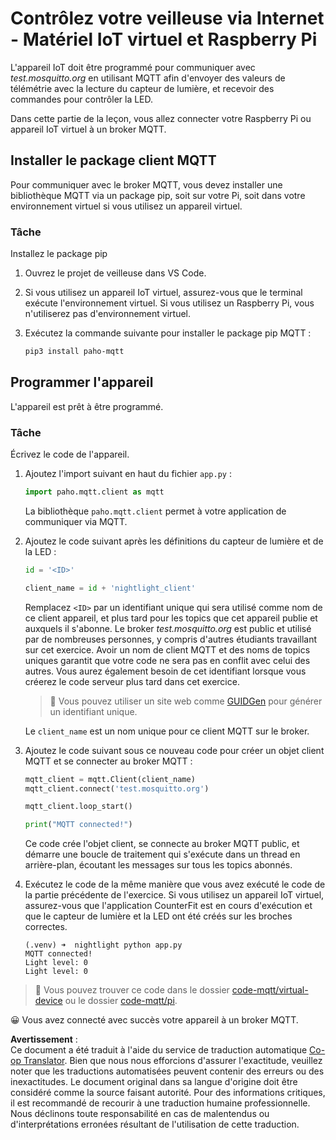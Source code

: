 <!--
CO_OP_TRANSLATOR_METADATA:
{
  "original_hash": "90fb93446e03c38f3c0e4009c2471906",
  "translation_date": "2025-08-24T23:10:04+00:00",
  "source_file": "1-getting-started/lessons/4-connect-internet/single-board-computer-mqtt.md",
  "language_code": "fr"
}
-->
# Contrôlez votre veilleuse via Internet - Matériel IoT virtuel et Raspberry Pi

L'appareil IoT doit être programmé pour communiquer avec *test.mosquitto.org* en utilisant MQTT afin d'envoyer des valeurs de télémétrie avec la lecture du capteur de lumière, et recevoir des commandes pour contrôler la LED.

Dans cette partie de la leçon, vous allez connecter votre Raspberry Pi ou appareil IoT virtuel à un broker MQTT.

## Installer le package client MQTT

Pour communiquer avec le broker MQTT, vous devez installer une bibliothèque MQTT via un package pip, soit sur votre Pi, soit dans votre environnement virtuel si vous utilisez un appareil virtuel.

### Tâche

Installez le package pip

1. Ouvrez le projet de veilleuse dans VS Code.

1. Si vous utilisez un appareil IoT virtuel, assurez-vous que le terminal exécute l'environnement virtuel. Si vous utilisez un Raspberry Pi, vous n'utiliserez pas d'environnement virtuel.

1. Exécutez la commande suivante pour installer le package pip MQTT :

    ```sh
    pip3 install paho-mqtt
    ```

## Programmer l'appareil

L'appareil est prêt à être programmé.

### Tâche

Écrivez le code de l'appareil.

1. Ajoutez l'import suivant en haut du fichier `app.py` :

    ```python
    import paho.mqtt.client as mqtt
    ```

    La bibliothèque `paho.mqtt.client` permet à votre application de communiquer via MQTT.

1. Ajoutez le code suivant après les définitions du capteur de lumière et de la LED :

    ```python
    id = '<ID>'

    client_name = id + 'nightlight_client'
    ```

    Remplacez `<ID>` par un identifiant unique qui sera utilisé comme nom de ce client appareil, et plus tard pour les topics que cet appareil publie et auxquels il s'abonne. Le broker *test.mosquitto.org* est public et utilisé par de nombreuses personnes, y compris d'autres étudiants travaillant sur cet exercice. Avoir un nom de client MQTT et des noms de topics uniques garantit que votre code ne sera pas en conflit avec celui des autres. Vous aurez également besoin de cet identifiant lorsque vous créerez le code serveur plus tard dans cet exercice.

    > 💁 Vous pouvez utiliser un site web comme [GUIDGen](https://www.guidgen.com) pour générer un identifiant unique.

    Le `client_name` est un nom unique pour ce client MQTT sur le broker.

1. Ajoutez le code suivant sous ce nouveau code pour créer un objet client MQTT et se connecter au broker MQTT :

    ```python
    mqtt_client = mqtt.Client(client_name)
    mqtt_client.connect('test.mosquitto.org')
    
    mqtt_client.loop_start()

    print("MQTT connected!")
    ```

    Ce code crée l'objet client, se connecte au broker MQTT public, et démarre une boucle de traitement qui s'exécute dans un thread en arrière-plan, écoutant les messages sur tous les topics abonnés.

1. Exécutez le code de la même manière que vous avez exécuté le code de la partie précédente de l'exercice. Si vous utilisez un appareil IoT virtuel, assurez-vous que l'application CounterFit est en cours d'exécution et que le capteur de lumière et la LED ont été créés sur les broches correctes.

    ```output
    (.venv) ➜  nightlight python app.py 
    MQTT connected!
    Light level: 0
    Light level: 0
    ```

> 💁 Vous pouvez trouver ce code dans le dossier [code-mqtt/virtual-device](../../../../../1-getting-started/lessons/4-connect-internet/code-mqtt/virtual-device) ou le dossier [code-mqtt/pi](../../../../../1-getting-started/lessons/4-connect-internet/code-mqtt/pi).

😀 Vous avez connecté avec succès votre appareil à un broker MQTT.

**Avertissement** :  
Ce document a été traduit à l'aide du service de traduction automatique [Co-op Translator](https://github.com/Azure/co-op-translator). Bien que nous nous efforcions d'assurer l'exactitude, veuillez noter que les traductions automatisées peuvent contenir des erreurs ou des inexactitudes. Le document original dans sa langue d'origine doit être considéré comme la source faisant autorité. Pour des informations critiques, il est recommandé de recourir à une traduction humaine professionnelle. Nous déclinons toute responsabilité en cas de malentendus ou d'interprétations erronées résultant de l'utilisation de cette traduction.